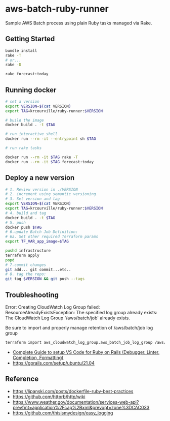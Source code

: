 # aws-batch-ruby-runner

Sample AWS Batch process using plain Ruby tasks managed via Rake.

## Getting Started

```sh
bundle install
rake -T
# or...
rake -D

rake forecast:today
```

## Running docker

```sh
# set a version
export VERSION=$(cat VERSION)
export TAG=krcourville/ruby-runner:$VERSION

# build the image
docker build . -t $TAG

# run interactive shell
docker run --rm -it --entrypoint sh $TAG

# run rake tasks

docker run --rm -it $TAG rake -T
docker run --rm -it $TAG forecast:today
```

## Deploy a new version

```sh
# 1. Review version in ./VERSION
# 2. increment using semantic versioning
# 3. Set version and tag
export VERSION=$(cat VERSION)
export TAG=krcourville/ruby-runner:$VERSION
# 4. build and tag
docker build . -t $TAG
# 5. push
docker push $TAG
# 6.update Batch Job Definition:
# 6a. Set other required Terraform params
export TF_VAR_app_image=$TAG

pushd infrastructure
terraform apply
popd
# 7.commit changes
git add... git commit...etc..
# 8. tag the repo:
git tag $VERSION && git push --tags
```

## Troubleshooting

Error: Creating CloudWatch Log Group failed: ResourceAlreadyExistsException: The specified log group already exists: The CloudWatch Log Group '/aws/batch/job' already exists.

Be sure to import and properly manage retention of /aws/batch/job log group

```sh
terraform import aws_cloudwatch_log_group.aws_batch_job_log_group /aws/batch/job
```

- [Complete Guide to setup VS Code for Ruby on Rails (Debugger, Linter, Completion, Formatting)](https://dev.to/abstractart/easy-way-to-setup-debugger-and-autocomplete-for-ruby-in-visual-studio-code-2gcc)
- <https://gorails.com/setup/ubuntu/21.04>

## Reference

- <https://lipanski.com/posts/dockerfile-ruby-best-practices>
- <https://github.com/httprb/http/wiki>
- <https://www.weather.gov/documentation/services-web-api?prevfmt=application%2Fcap%2Bxml&prevopt=zone%3DCAC033>
- <https://github.com/thisismydesign/easy_logging>
